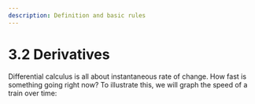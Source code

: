 ```yaml
---
description: Definition and basic rules
---
```


# 3.2 Derivatives

Differential calculus is all about instantaneous rate of change. How fast is something going right now? To illustrate this, we will graph the speed of a train over time:



